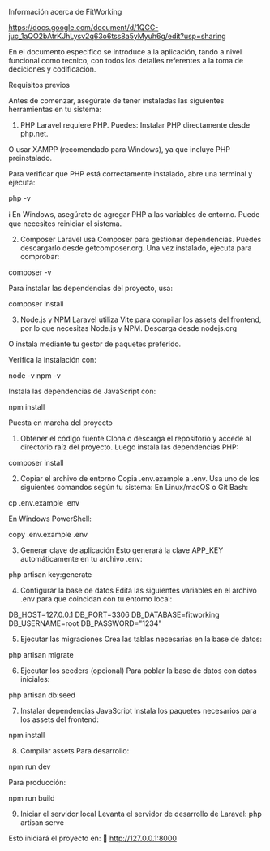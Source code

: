 Información acerca de FitWorking

https://docs.google.com/document/d/1QCC-juc_1aQO2bAtrKJhLysv2q63o6tss8a5yMyuh6g/edit?usp=sharing

En el documento especifico se introduce a la aplicación, tando a nivel funcional como tecnico, con todos los detalles referentes a la toma de deciciones y codificación.


Requisitos previos

Antes de comenzar, asegúrate de tener instaladas las siguientes herramientas en tu sistema:

1. PHP
   Laravel requiere PHP. Puedes:
   Instalar PHP directamente desde php.net.

O usar XAMPP (recomendado para Windows), ya que incluye PHP preinstalado.

Para verificar que PHP está correctamente instalado, abre una terminal y ejecuta:

php -v

ℹ️ En Windows, asegúrate de agregar PHP a las variables de entorno. Puede que necesites reiniciar el sistema.

2. Composer
   Laravel usa Composer para gestionar dependencias. Puedes descargarlo desde getcomposer.org.
   Una vez instalado, ejecuta para comprobar:

composer -v

Para instalar las dependencias del proyecto, usa:

composer install

3. Node.js y NPM
   Laravel utiliza Vite para compilar los assets del frontend, por lo que necesitas Node.js y NPM.
   Descarga desde nodejs.org

O instala mediante tu gestor de paquetes preferido.

Verifica la instalación con:

node -v
npm -v

Instala las dependencias de JavaScript con:

npm install

Puesta en marcha del proyecto

1. Obtener el código fuente
   Clona o descarga el repositorio y accede al directorio raíz del proyecto. Luego instala las dependencias PHP:

composer install

2. Copiar el archivo de entorno
   Copia .env.example a .env. Usa uno de los siguientes comandos según tu sistema:
   En Linux/macOS o Git Bash:

cp .env.example .env

En Windows PowerShell:

copy .env.example .env

3. Generar clave de aplicación
   Esto generará la clave APP_KEY automáticamente en tu archivo .env:

php artisan key:generate

4. Configurar la base de datos
   Edita las siguientes variables en el archivo .env para que coincidan con tu entorno local:

DB_HOST=127.0.0.1
DB_PORT=3306
DB_DATABASE=fitworking
DB_USERNAME=root
DB_PASSWORD="1234"

5. Ejecutar las migraciones
   Crea las tablas necesarias en la base de datos:

php artisan migrate

6. Ejecutar los seeders (opcional)
   Para poblar la base de datos con datos iniciales:

php artisan db:seed

7. Instalar dependencias JavaScript
   Instala los paquetes necesarios para los assets del frontend:

npm install

8. Compilar assets
   Para desarrollo:

npm run dev

Para producción:

npm run build

9. Iniciar el servidor local
   Levanta el servidor de desarrollo de Laravel:
   php artisan serve

Esto iniciará el proyecto en:
📍 http://127.0.0.1:8000
